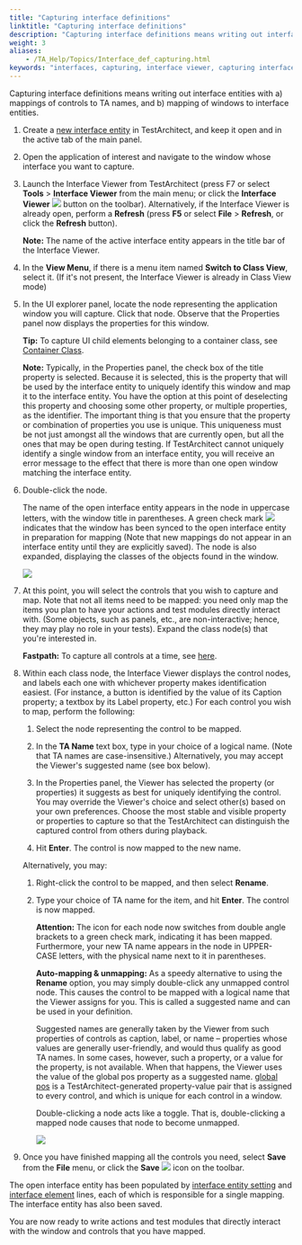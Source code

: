 ```yaml
--- 
title: "Capturing interface definitions"
linktitle: "Capturing interface definitions"
description: "Capturing interface definitions means writing out interface entities with a) mappings of controls to TA names, and b) mapping of windows to interface entities."
weight: 3
aliases: 
    - /TA_Help/Topics/Interface_def_capturing.html
keywords: "interfaces, capturing, interface viewer, capturing interfaces, viewer, capturing every interface, entities, all interfaces"
---
```


Capturing interface definitions means writing out interface entities with a\) mappings of controls to TA names, and b\) mapping of windows to interface entities.

1.  Create a [new interface entity](/TA_Help/Topics/Interface_def_Adding.html) in TestArchitect, and keep it open and in the active tab of the main panel.

2.  Open the application of interest and navigate to the window whose interface you want to capture.

3.  Launch the Interface Viewer from TestArchitect \(press F7 or select **Tools** \> **Interface Viewer** from the main menu; or click the **Interface Viewer** ![](/images/TA_Help/Images/Interface_viewer_btn.png) button on the toolbar\). Alternatively, if the Interface Viewer is already open, perform a **Refresh** \(press **F5** or select **File** \> **Refresh**, or click the **Refresh** button\).

    **Note:** The name of the active interface entity appears in the title bar of the Interface Viewer.

4.  In the **View Menu**, if there is a menu item named **Switch to Class View**, select it. \(If it's not present, the Interface Viewer is already in Class View mode\)

5.  In the UI explorer panel, locate the node representing the application window you will capture. Click that node. Observe that the Properties panel now displays the properties for this window.

    **Tip:** To capture UI child elements belonging to a container class, see [Container Class](/TA_Help/Topics/Interface_def_container_class.html).

    **Note:** Typically, in the Properties panel, the check box of the title property is selected. Because it is selected, this is the property that will be used by the interface entity to uniquely identify this window and map it to the interface entity. You have the option at this point of deselecting this property and choosing some other property, or multiple properties, as the identifier. The important thing is that you ensure that the property or combination of properties you use is unique. This uniqueness must be not just amongst all the windows that are currently open, but all the ones that may be open during testing. If TestArchitect cannot uniquely identify a single window from an interface entity, you will receive an error message to the effect that there is more than one open window matching the interface entity.

6.  Double-click the node.

    The name of the open interface entity appears in the node in uppercase letters, with the window title in parentheses. A green check mark ![](/images/TA_Help/Images/ug_interface_definition45.png) indicates that the window has been synced to the open interface entity in preparation for mapping \(Note that new mappings do not appear in an interface entity until they are explicitly saved\). The node is also expanded, displaying the classes of the objects found in the window.

    ![](/images/TA_Help/Images/ug_interface_definition16_UIA.png)

7.  At this point, you will select the controls that you wish to capture and map. Note that not all items need to be mapped: you need only map the items you plan to have your actions and test modules directly interact with. \(Some objects, such as panels, etc., are non-interactive; hence, they may play no role in your tests\). Expand the class node\(s\) that you're interested in.

    **Fastpath:** To capture all controls at a time, see [here](/TA_Help/Topics/ug_Interface_def_Viewer_capture_all_controls.html).

8.  Within each class node, the Interface Viewer displays the control nodes, and labels each one with whichever property makes identification easiest. \(For instance, a button is identified by the value of its Caption property; a textbox by its Label property, etc.\) For each control you wish to map, perform the following:

    1.  Select the node representing the control to be mapped.

    2.  In the **TA Name** text box, type in your choice of a logical name. \(Note that TA names are case-insensitive.\) Alternatively, you may accept the Viewer's suggested name \(see box below\).

    3.  In the Properties panel, the Viewer has selected the property \(or properties\) it suggests as best for uniquely identifying the control. You may override the Viewer's choice and select other\(s\) based on your own preferences. Choose the most stable and visible property or properties to capture so that the TestArchitect can distinguish the captured control from others during playback.

    4.  Hit **Enter**. The control is now mapped to the new name.

    Alternatively, you may:

    1.  Right-click the control to be mapped, and then select **Rename**.

    2.  Type your choice of TA name for the item, and hit **Enter**. The control is now mapped.

        **Attention:** The icon for each node now switches from double angle brackets to a green check mark, indicating it has been mapped. Furthermore, your new TA name appears in the node in UPPER-CASE letters, with the physical name next to it in parentheses.

        **Auto-mapping & unmapping:** As a speedy alternative to using the **Rename** option, you may simply double-click any unmapped control node. This causes the control to be mapped with a logical name that the Viewer assigns for you. This is called a suggested name and can be used in your definition.

        Suggested names are generally taken by the Viewer from such properties of controls as caption, label, or name – properties whose values are generally user-friendly, and would thus qualify as good TA names. In some cases, however, such a property, or a value for the property, is not available. When that happens, the Viewer uses the value of the global pos property as a suggested name. [global pos](/TA_Help/Topics/Interface_def_global_pos.html) is a TestArchitect-generated property-value pair that is assigned to every control, and which is unique for each control in a window.

        Double-clicking a node acts like a toggle. That is, double-clicking a mapped node causes that node to become unmapped.

        ![](/images/TA_Help/Images/ug_interface_definition17.png)

9.  Once you have finished mapping all the controls you need, select **Save** from the **File** menu, or click the **Save** ![](/images/TA_Help/Images/ug_interface_definition44.png) icon on the toolbar.


The open interface entity has been populated by [interface entity setting](/TA_Automation/Topics/bia_interface_entity_setting.html) and [interface element](/TA_Automation/Topics/bia_interface_element.html) lines, each of which is responsible for a single mapping. The interface entity has also been saved.

You are now ready to write actions and test modules that directly interact with the window and controls that you have mapped.




